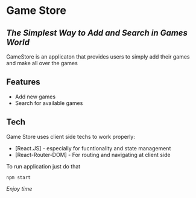 # Game Store
## _The Simplest Way to Add and Search in Games World_

GameStore is an applicaton that provides users to simply add their games and make all over the games

## Features

- Add new games
- Search for available games 

## Tech

Game Store uses client side techs to work properly:

- [React.JS] - especially for fucntionality and state management
- [React-Router-DOM] - For routing and navigating at client side

To run application just do that

`npm start`

_Enjoy time_
